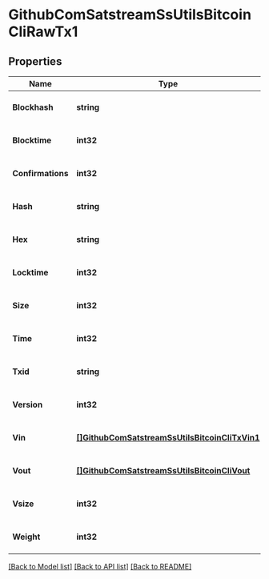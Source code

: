 # GithubComSatstreamSsUtilsBitcoinCliRawTx1

## Properties
Name | Type | Description | Notes
------------ | ------------- | ------------- | -------------
**Blockhash** | **string** |  | [optional] [default to null]
**Blocktime** | **int32** |  | [optional] [default to null]
**Confirmations** | **int32** |  | [optional] [default to null]
**Hash** | **string** |  | [optional] [default to null]
**Hex** | **string** |  | [optional] [default to null]
**Locktime** | **int32** |  | [optional] [default to null]
**Size** | **int32** |  | [optional] [default to null]
**Time** | **int32** |  | [optional] [default to null]
**Txid** | **string** |  | [optional] [default to null]
**Version** | **int32** |  | [optional] [default to null]
**Vin** | [**[]GithubComSatstreamSsUtilsBitcoinCliTxVin1**](github_com_satstream_ss-utils_bitcoin-cli.TxVin1.md) |  | [optional] [default to null]
**Vout** | [**[]GithubComSatstreamSsUtilsBitcoinCliVout**](github_com_satstream_ss-utils_bitcoin-cli.Vout.md) |  | [optional] [default to null]
**Vsize** | **int32** |  | [optional] [default to null]
**Weight** | **int32** |  | [optional] [default to null]

[[Back to Model list]](../README.md#documentation-for-models) [[Back to API list]](../README.md#documentation-for-api-endpoints) [[Back to README]](../README.md)

